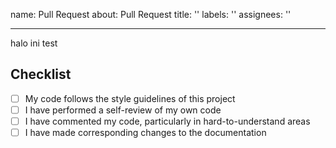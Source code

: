 name: Pull Request
about: Pull Request
title: ''
labels: ''
assignees: ''

---

halo ini test

## Checklist

- [ ] My code follows the style guidelines of this project
- [ ] I have performed a self-review of my own code
- [ ] I have commented my code, particularly in hard-to-understand areas
- [ ] I have made corresponding changes to the documentation
